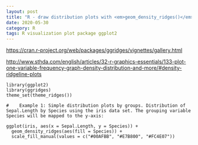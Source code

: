 ```yaml
---
layout: post
title: "R - draw distribution plots with <em>geom_density_ridges()</em> from <em>ggridges</em>"
date: 2020-05-30
category: R
tags: R visualization plot package ggplot2
---
```


https://cran.r-project.org/web/packages/ggridges/vignettes/gallery.html

http://www.sthda.com/english/articles/32-r-graphics-essentials/133-plot-one-variable-frequency-graph-density-distribution-and-more/#density-ridgeline-plots

```
library(ggplot2)
library(ggridges)
theme_set(theme_ridges())

#    Example 1: Simple distribution plots by groups. Distribution of Sepal.Length by Species using the iris data set. The grouping variable Species will be mapped to the y-axis:

ggplot(iris, aes(x = Sepal.Length, y = Species)) +
  geom_density_ridges(aes(fill = Species)) +
  scale_fill_manual(values = c("#00AFBB", "#E7B800", "#FC4E07"))
```
